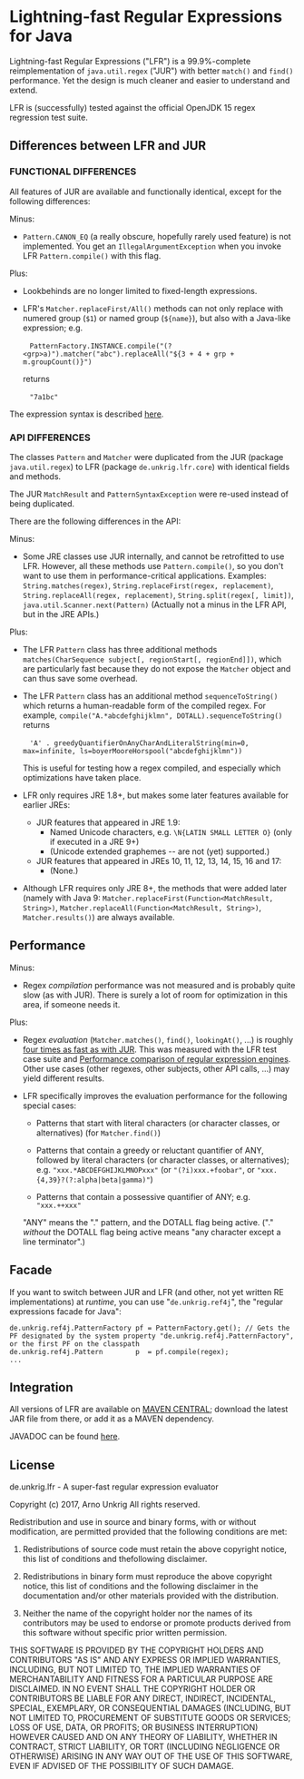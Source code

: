 # Lightning-fast Regular Expressions for Java

Lightning-fast Regular Expressions ("LFR") is a 99.9%-complete reimplementation of `java.util.regex` ("JUR") with better `match()` and `find()` performance. Yet the design is much cleaner and easier to understand and extend.

LFR is (successfully) tested against the official OpenJDK 15 regex regression test suite.

## Differences between LFR and JUR
  
### FUNCTIONAL DIFFERENCES
  
All features of JUR are available and functionally identical, except for the following differences:

Minus:

* `Pattern.CANON_EQ` (a really obscure, hopefully rarely used feature) is not implemented. You get an `IllegalArgumentException` when you invoke LFR `Pattern.compile()` with this flag.

Plus:

* Lookbehinds are no longer limited to fixed-length expressions.

* LFR's `Matcher.replaceFirst/All()` methods can not only replace with numered group (`$1`) or named group (`${name}`), but also with a Java-like expression; e.g.

  &nbsp;&nbsp;&nbsp;`PatternFactory.INSTANCE.compile("(?<grp>a)").matcher("abc").replaceAll("${3 + 4 + grp + m.groupCount()}")`

  returns

  &nbsp;&nbsp;&nbsp;`"7a1bc"`

The expression syntax is described [here](https://aunkrig.github.io/lfr/apidocs/de/unkrig/lfr/core/Matcher.html#compileReplacement-java.lang.String-).

### API DIFFERENCES

The classes `Pattern` and `Matcher` were duplicated from the JUR (package `java.util.regex`) to LFR (package `de.unkrig.lfr.core`) with identical fields and methods.

The JUR `MatchResult` and `PatternSyntaxException` were re-used instead of being duplicated.

There are the following differences in the API:

Minus:

* Some JRE classes use JUR internally, and cannot be retrofitted to use LFR. However, all these methods use `Pattern.compile()`, so you don't want to use them in performance-critical applications. Examples: `String.matches(regex)`, `String.replaceFirst(regex, replacement)`, `String.replaceAll(regex, replacement)`, `String.split(regex[, limit])`, `java.util.Scanner.next(Pattern)` (Actually not a minus in the LFR API, but in the JRE APIs.)

Plus:

* The LFR `Pattern` class has three additional methods `matches(CharSequence subject[, regionStart[, regionEnd]])`, which are particularly fast because they do not expose the `Matcher` object and can thus save some overhead.

* The LFR `Pattern` class has an additional method `sequenceToString()` which returns a human-readable form of the compiled regex. For example, `compile("A.*abcdefghijklmn", DOTALL).sequenceToString()` returns

  &nbsp;&nbsp;&nbsp;`'A' . greedyQuantifierOnAnyCharAndLiteralString(min=0, max=infinite, ls=boyerMooreHorspool("abcdefghijklmn"))`
  
  This is useful for testing how a regex compiled, and especially which optimizations have taken place.

* LFR only requires JRE 1.8+, but makes some later features available for earlier JREs:
  * JUR features that appeared in JRE 1.9:
    * Named Unicode characters, e.g. `\N{LATIN SMALL LETTER O}` (only if executed in a JRE 9+)
    * (Unicode extended graphemes -- are not (yet) supported.)
  * JUR features that appeared in JREs 10, 11, 12, 13, 14, 15, 16 and 17:
    * (None.)

* Although LFR requires only JRE 8+, the methods that were added later (namely with Java 9: `Matcher.replaceFirst(Function<MatchResult, String>)`, `Matcher.replaceAll(Function<MatchResult, String>)`, `Matcher.results()`) are always available.

## Performance

Minus:

* Regex <em>compilation</em> performance was not measured and is probably quite slow (as with JUR). There is surely a lot of room for optimization in this area, if someone needs it.

Plus:

* Regex <em>evaluation</em> (`Matcher.matches()`, `find()`, `lookingAt()`, ...) is roughly [four times as fast as with JUR](https://gitcdn.link/cdn/aunkrig/lfr/master/PerformanceTestResults.html). This was measured with the LFR test case suite and [Performance comparison of regular expression engines](https://zherczeg.github.io/sljit/regex_perf.html). Other use cases (other regexes, other subjects, other API calls, ...) may yield different results.

* LFR specifically improves the evaluation performance for the following special cases:

  * Patterns that start with literal characters (or character classes, or alternatives) (for `Matcher.find()`)

  * Patterns that contain a greedy or reluctant quantifier of ANY, followed by literal characters (or character classes, or alternatives); e.g. `"xxx.*ABCDEFGHIJKLMNOPxxx"` (or `"(?i)xxx.+foobar"`, or `"xxx.{4,39}?(?:alpha|beta|gamma)"`)

  * Patterns that contain a possessive quantifier of ANY; e.g. `"xxx.++xxx"`

  "ANY" means the "." pattern, and the DOTALL flag being active. ("." *without* the DOTALL flag being active means "any character except a line terminator".)

## Facade

If you want to switch between JUR and LFR (and other, not yet written RE implementations) at *runtime*, you can use "`de.unkrig.ref4j`", the "regular expressions facade for Java":

    de.unkrig.ref4j.PatternFactory pf = PatternFactory.get(); // Gets the PF designated by the system property "de.unkrig.ref4j.PatternFactory", or the first PF on the classpath
    de.unkrig.ref4j.Pattern        p  = pf.compile(regex);
    ...

## Integration

All versions of LFR are available on [MAVEN CENTRAL](http://search.maven.org/#search%7Cga%7C1%7Cg%3A%22de.unkrig.lfr%22); download the latest JAR file from there, or add it as a MAVEN dependency.

JAVADOC can be found [here](https://aunkrig.github.io/lfr/apidocs/de/unkrig/lfr/core/package-summary.html).

## License

de.unkrig.lfr - A super-fast regular expression evaluator

Copyright (c) 2017, Arno Unkrig
All rights reserved.

Redistribution and use in source and binary forms, with or without modification, are permitted provided that the following conditions are met:

1. Redistributions of source code must retain the above copyright notice, this list of conditions and thefollowing disclaimer.

2. Redistributions in binary form must reproduce the above copyright notice, this list of conditions and the following disclaimer in the documentation and/or other materials provided with the distribution.

3. Neither the name of the copyright holder nor the names of its contributors may be used to endorse or promote products derived from this software without specific prior written permission.

THIS SOFTWARE IS PROVIDED BY THE COPYRIGHT HOLDERS AND CONTRIBUTORS "AS IS" AND ANY EXPRESS OR IMPLIED WARRANTIES, INCLUDING, BUT NOT LIMITED TO, THE IMPLIED WARRANTIES OF MERCHANTABILITY AND FITNESS FOR A PARTICULAR PURPOSE ARE DISCLAIMED. IN NO EVENT SHALL THE COPYRIGHT HOLDER OR CONTRIBUTORS BE LIABLE FOR ANY DIRECT, INDIRECT, INCIDENTAL, SPECIAL, EXEMPLARY, OR CONSEQUENTIAL DAMAGES (INCLUDING, BUT NOT LIMITED TO, PROCUREMENT OF SUBSTITUTE GOODS OR SERVICES; LOSS OF USE, DATA, OR PROFITS; OR BUSINESS INTERRUPTION) HOWEVER CAUSED AND ON ANY THEORY OF LIABILITY, WHETHER IN CONTRACT, STRICT LIABILITY, OR TORT (INCLUDING NEGLIGENCE OR OTHERWISE) ARISING IN ANY WAY OUT OF THE USE OF THIS SOFTWARE, EVEN IF ADVISED OF THE POSSIBILITY OF SUCH DAMAGE.

